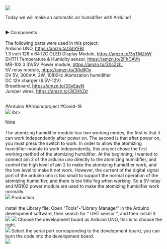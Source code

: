 <a href="https://youtu.be/NbHkHOqMG8Y">
<img src="http://dkardu.oss-cn-hongkong.aliyuncs.com/automatic%20humidity/fengmianYOUTUBE.jpg" /> 
</a></br>
  
Today we will make an automatic air humidifier with Arduino!
</br></br>

► Components</br></br>
The following parts were used in this project:</br>
Arduino UNO, https://amzn.to/3ihYFBl</br>
1.3 inch 128 x 64 I2C OLED Display Module, https://amzn.to/3gTMZnW</br>
DHT11 Temperature & Humidity sensor, https://amzn.to/2FhCAVh</br>
MB-102 3.3V/5V Power module, https://amzn.to/30cZzIL</br>
5V relay module, https://amzn.to/30dlK1n</br>
DV 5V, 300mA, 2W, 108KHz Atomization humidifier</br>
DC 12V charger (6.5V-12V) </br>
Breadboard, https://amzn.to/33yEavN</br>
Jumper wires, https://amzn.to/3jCHhZd</br></br>

#Arduino #Arduinoproject #Covid-19</br>
<img src="http://dkardu.oss-cn-hongkong.aliyuncs.com/automatic%20humidity/Circuit%20diagram.jpg" />
/br></br>

Note</br></br>
The atomizing humidifier module has two working modes, the first is that it can work independently after power on. The second is that after power on, you must press the switch to work. In order to allow the atomizing humidifier module to work independently, this project chose the first working method of the atomizing humidifier.
At the beginning, I wanted to connect pin 2 of the arduino uno directly to the atomizing humidifier, and control the high level of pin 2 to make the atomizing humidifier work, and the low level to make it not work. However, the current of the digital signal port of the arduino uno is too small to support the normal operation of the atomizing humidifier, and there is too little fog when working. So a 5V relay and MB102 power module are used to make the atomizing humidifier work normally.</br>
<img src="http://dkardu.oss-cn-hongkong.aliyuncs.com/automatic%20humidity/humidifier%20Instructions.jpg" />
Production</br></br>
install the Library file: Open "Tools"-"Library Manager" in the Arduino development software, then search for “ DHT sensor ”, and then install it.</br>
<img src="http://dkardu.oss-cn-hongkong.aliyuncs.com/automatic%20humidity/01.jpg" />
<img src="http://dkardu.oss-cn-hongkong.aliyuncs.com/automatic%20humidity/02.jpg" />
Choose the development board as Arduino UNO, this is to choose the right.</br>
<img src="http://dkardu.oss-cn-hongkong.aliyuncs.com/automatic%20humidity/03.jpg" />
Select the serial port corresponding to the development board, you can burn the code into the development board.</br>
<img src="http://dkardu.oss-cn-hongkong.aliyuncs.com/automatic%20humidity/04.jpg" />

